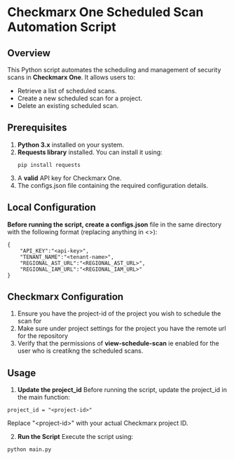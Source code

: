 # **Checkmarx One Scheduled Scan Automation Script**

## **Overview**
This Python script automates the scheduling and management of security scans in **Checkmarx One**. It allows users to:
- Retrieve a list of scheduled scans.
- Create a new scheduled scan for a project.
- Delete an existing scheduled scan.

## **Prerequisites**
1. **Python 3.x** installed on your system.
2. **Requests library** installed. You can install it using:
   ```
   pip install requests
   ```
3. A **valid** API key for Checkmarx One.
4. The configs.json file containing the required configuration details.
## Local Configuration
**Before running the script, create a configs.json** file in the same directory with the following format (replacing anything in <>):
```
{
    "API_KEY":"<api-key>",
    "TENANT_NAME":"<tenant-name>",
    "REGIONAL_AST_URL":"<REGIONAL_AST_URL>",
    "REGIONAL_IAM_URL":"<REGIONAL_IAM_URL>"
}
```
## Checkmarx Configuration
1. Ensure you have the project-id of the project you wish to schedule the scan for
2. Make sure under project settings for the project you have the remote url for the repository
3. Verify that the permissions of **view-schedule-scan** ie enabled for the user who is creatikng the scheduled scans.
## Usage
1. **Update the project_id**
Before running the script, update the project_id in the main function:
```
project_id = "<project-id>"
```
Replace "\<project-id>" with your actual Checkmarx project ID.

2. **Run the Script**
Execute the script using: 

```python main.py```
